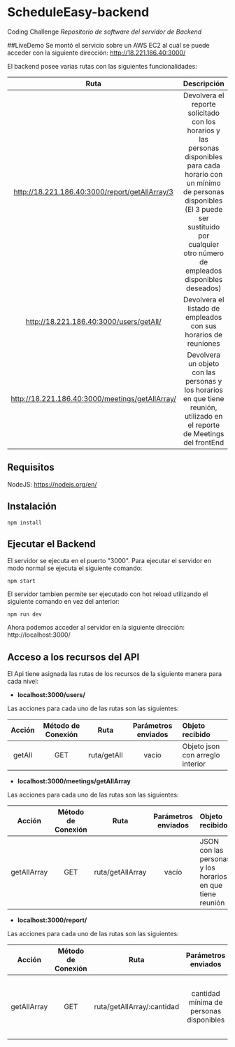 # ScheduleEasy-backend
Coding Challenge
_Repositorio de software del servidor de Backend_

##LiveDemo
Se montó el servicio sobre un AWS EC2 al cuál se puede acceder con la siguiente dirección:
http://18.221.186.40:3000/

El backend posee varias rutas con las siguientes funcionalidades:

| Ruta | Descripción |
|:----:|:-----------------:|
| http://18.221.186.40:3000/report/getAllArray/3 | Devolvera el reporte solicitado con los horarios y las personas disponibles para cada horario con un mínimo de personas disponibles (El 3 puede ser sustituido por cualquier otro número de empleados disponibles deseados)|
| http://18.221.186.40:3000/users/getAll/ | Devolvera el listado de empleados con sus horarios de reuniones |
| http://18.221.186.40:3000/meetings/getAllArray/ |Devolvera un objeto con las personas y los horarios en que tiene reunión, utilizado en el reporte de Meetings del frontEnd |

## Requisitos
NodeJS: https://nodejs.org/en/

## Instalación
~~~~
npm install
~~~~

## Ejecutar el Backend
El servidor se ejecuta en el puerto "3000". 
Para ejecutar el servidor en modo normal se ejecuta el siguiente comando:

~~~~
npm start
~~~~

El servidor tambien permite ser ejecutado con hot reload utilizando el siguiente comando en vez del anterior:

~~~~
npm run dev
~~~~

Ahora podemos acceder al servidor en la siguiente dirección:
http://localhost:3000/


## Acceso a los recursos del API
El Api tiene asignada las rutas de los recursos de la siguiente manera para cada nivel:

 * **localhost:3000/users/**

Las acciones para cada uno de las rutas son las siguientes:

|Acción|Método de Conexión |Ruta|Parámetros enviados |Objeto recibido|
|:----:|:-----------------:|:--:|:------------------:|:-------------|
|getAll|GET|ruta/getAll|  vacío | Objeto json con arreglo interior|


 * **localhost:3000/meetings/getAllArray**

Las acciones para cada uno de las rutas son las siguientes:

|Acción|Método de Conexión |Ruta|Parámetros enviados |Objeto recibido|
|:----:|:-----------------:|:--:|:------------------:|:-------------|
|getAllArray|GET|ruta/getAllArray|  vacío | JSON con las personas y los horarios en que tiene reunión|


 * **localhost:3000/report/**

Las acciones para cada uno de las rutas son las siguientes:

|Acción|Método de Conexión |Ruta|Parámetros enviados |Objeto recibido|
|:----:|:-----------------:|:--:|:------------------:|:-------------|
|getAllArray|GET|ruta/getAllArray/:cantidad|  cantidad  mínima de personas disponibles | JSON con los horarios y personas disponibles para cada horario|

